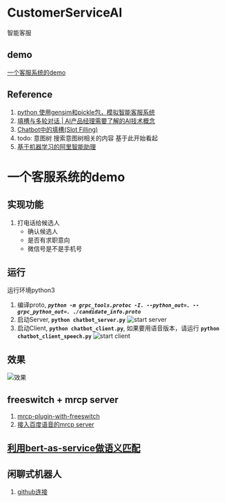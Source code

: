 # CustomerServiceAI
智能客服

## demo
[一个客服系统的demo](./candidate_mining/test/readme.md)

## Reference
1. [python 使用gensim和pickle包，模拟智能客服系统](https://blog.csdn.net/a394268045/article/details/79208023)
2. [填槽与多轮对话 | AI产品经理需要了解的AI技术概念](https://mp.weixin.qq.com/s?__biz=MjM5NzA5OTAwMA==&mid=2650005853&idx=1&sn=2c6bb9e9c3751fdc3fd95e89b8b6377d&chksm=bed865ca89afecdcdf0ecde9ed2385fb613cb2a40ad0c491582c7faf91841d17efdfe59718e1&mpshare=1&scene=1&srcid=0304keVTiRXgpPHVGxGFL6mI#rd)
3. [Chatbot中的填槽(Slot Filling)](https://blog.csdn.net/u010159842/article/details/80759428)
4. todo: 意图树  搜索意图树相关的内容  基于此开始看起
5. [基于机器学习的阿里智能助理](https://data.hackinn.com/ppt/2016%E6%9D%AD%E5%B7%9E%E4%BA%91%E6%A0%96%E5%A4%A7%E4%BC%9A/%E5%BC%80%E5%8F%91%E8%80%85%E6%8A%80%E6%9C%AF%E5%B3%B0%E4%BC%9A-%E6%9E%B6%E6%9E%84/%E9%98%BF%E9%87%8C%E6%99%BA%E8%83%BD%E5%8A%A9%E7%90%86%E5%9C%A8%E7%94%B5%E5%95%86%E9%A2%86%E5%9F%9F%E7%9A%84%E6%9E%B6%E6%9E%84%E6%9E%84%E5%BB%BA%E4%B8%8E%E5%AE%9E%E8%B7%B5.pdf)


# 一个客服系统的demo

## 实现功能
1. 打电话给候选人
    * 确认候选人
    * 是否有求职意向
    * 微信号是不是手机号
    
## 运行
运行环境python3
1. 编译proto, ***``python -m grpc_tools.protoc -I. --python_out=. --grpc_python_out=. ./candidate_info.proto``***
2. 启动Server, **``python chatbot_server.py``**
![start server](./candidate_mining/test/img/chatbot_server.gif)
3. 启动Client, **``python chatbot_client.py``**, 如果要用语音版本，请运行 **```python chatbot_client_speech.py```**
![start client](./candidate_mining/test/img/chatbot_client.gif)

## 效果
![效果](./candidate_mining/test/img/chatbot_dialog.gif)

## freeswitch + mrcp server
1. [mrcp-plugin-with-freeswitch](https://github.com/wangkaisine/mrcp-plugin-with-freeswitch/blob/master/README.md)
2. [接入百度语音的mrcp server](https://ai.baidu.com/docs#/BICC-ASR-MrcpServer/top)


## [利用bert-as-service做语义匹配](./algo/readme.md)

## 闲聊式机器人
1. [github连接](https://github.com/searobbersduck/chatbot)
